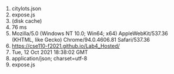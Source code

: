 1. citylots.json
2. expose.js
3. (disk cache)
4. 76 ms
5. Mozilla/5.0 (Windows NT 10.0; Win64; x64) AppleWebKit/537.36 (KHTML, like Gecko) Chrome/94.0.4606.81 Safari/537.36
6. https://cse110-f2021.github.io/Lab4_Hosted/
7. Tue, 12 Oct 2021 18:38:02 GMT
8. application/json; charset=utf-8
9. expose.js